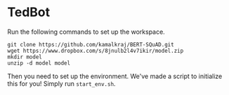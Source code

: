 # TedBot

Run the following commands to set up the workspace.

```
git clone https://github.com/kamalkraj/BERT-SQuAD.git
wget https://www.dropbox.com/s/8jnulb2l4v7ikir/model.zip
mkdir model
unzip -d model model
```

Then you need to set up the environment. We've made a script to initialize this for you!
Simply run `start_env.sh`.
